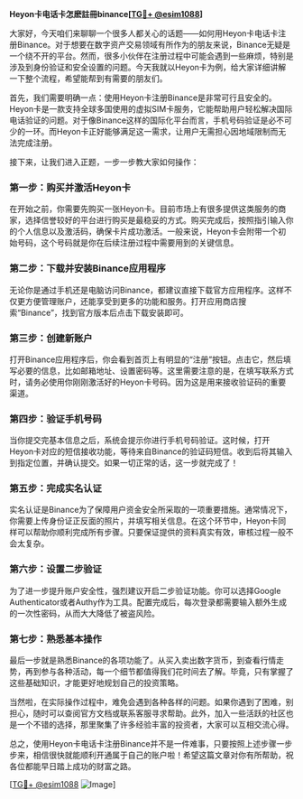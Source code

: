 **Heyon卡电话卡怎麽註冊binance[[TG💪+ @esim1088](https://t.me/s/esim1088)]**

大家好，今天咱们来聊聊一个很多人都关心的话题——如何用Heyon卡电话卡注册Binance。对于想要在数字资产交易领域有所作为的朋友来说，Binance无疑是一个绕不开的平台。然而，很多小伙伴在注册过程中可能会遇到一些麻烦，特别是涉及到身份验证和安全设置的问题。今天我就以Heyon卡为例，给大家详细讲解一下整个流程，希望能帮到有需要的朋友们。

首先，我们需要明确一点：使用Heyon卡注册Binance是非常可行且安全的。Heyon卡是一款支持全球多国使用的虚拟SIM卡服务，它能帮助用户轻松解决国际电话验证的问题。对于像Binance这样的国际化平台而言，手机号码验证是必不可少的一环。而Heyon卡正好能够满足这一需求，让用户无需担心因地域限制而无法完成注册。

接下来，让我们进入正题，一步一步教大家如何操作：

### **第一步：购买并激活Heyon卡**
在开始之前，你需要先购买一张Heyon卡。目前市场上有很多提供这类服务的商家，选择信誉较好的平台进行购买是最稳妥的方式。购买完成后，按照指引输入你的个人信息以及激活码，确保卡片成功激活。一般来说，Heyon卡会附带一个初始号码，这个号码就是你在后续注册过程中需要用到的关键信息。

### **第二步：下载并安装Binance应用程序**
无论你是通过手机还是电脑访问Binance，都建议直接下载官方应用程序。这样不仅更方便管理账户，还能享受到更多的功能和服务。打开应用商店搜索“Binance”，找到官方版本后点击下载安装即可。

### **第三步：创建新账户**
打开Binance应用程序后，你会看到首页上有明显的“注册”按钮。点击它，然后填写必要的信息，比如邮箱地址、设置密码等。这里需要注意的是，在填写联系方式时，请务必使用你刚刚激活好的Heyon卡号码。因为这是用来接收验证码的重要渠道。

### **第四步：验证手机号码**
当你提交完基本信息之后，系统会提示你进行手机号码验证。这时候，打开Heyon卡对应的短信接收功能，等待来自Binance的验证码短信。收到后将其输入到指定位置，并确认提交。如果一切正常的话，这一步就完成了！

### **第五步：完成实名认证**
实名认证是Binance为了保障用户资金安全所采取的一项重要措施。通常情况下，你需要上传身份证正反面的照片，并填写相关信息。在这个环节中，Heyon卡同样可以帮助你顺利完成所有步骤。只要保证提供的资料真实有效，审核过程一般不会太复杂。

### **第六步：设置二步验证**
为了进一步提升账户安全性，强烈建议开启二步验证功能。你可以选择Google Authenticator或者Authy作为工具。配置完成后，每次登录都需要输入额外生成的一次性密码，从而大大降低了被盗风险。

### **第七步：熟悉基本操作**
最后一步就是熟悉Binance的各项功能了。从买入卖出数字货币，到查看行情走势，再到参与各种活动，每一个细节都值得我们花时间去了解。毕竟，只有掌握了这些基础知识，才能更好地规划自己的投资策略。

当然啦，在实际操作过程中，难免会遇到各种各样的问题。如果你遇到了困难，别担心，随时可以查阅官方文档或联系客服寻求帮助。此外，加入一些活跃的社区也是一个不错的选择，那里聚集了许多经验丰富的投资者，大家可以互相交流心得。

总之，使用Heyon卡电话卡注册Binance并不是一件难事，只要按照上述步骤一步步来，相信很快就能顺利开通属于自己的账户啦！希望这篇文章对你有所帮助，祝各位都能早日踏上成功的财富之路。

[[TG💪+ @esim1088](https://t.me/s/esim1088) ![Image](https://i.postimg.cc/4NQfJmqS/Snipaste-2025-05-13-00-14-12.png)]
